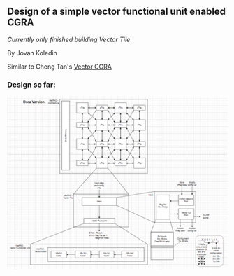 ## Design of a simple vector functional unit enabled CGRA

_Currently only finished building Vector Tile_

By Jovan Koledin  

Similar to Cheng Tan's [Vector CGRA](https://github.com/tancheng/VectorCGRA/tree/352cb9be75ee4fd7294d110ba4d0bf6f855198e6)  

### Design so far:  
![alt text](/draw/arch_20250406.png)
